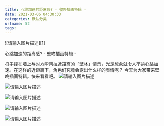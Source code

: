 ```yaml
---
title: 心跳加速的距离感? - 壁咚插画特辑 -
date: 2021-03-06 04:30:33
categories: 默认分类
urlname: 52
tags:
---
```

<!--markdown-->![请输入图片描述][1]


心跳加速的距离感? - 壁咚插画特辑 -

将手撑在墙上与对方瞬间拉近距离的「壁咚」情景，光是想象就令人不禁心跳加速。在这样的近距离下，角色们究竟会露出什么样的表情呢？
今天为大家带来壁咚插画特辑。快来看看吧。
![请输入图片描述][2]


![请输入图片描述][3]


![请输入图片描述][4]


![请输入图片描述][5]


![请输入图片描述][6]


  [1]: https://i.loli.net/2021/03/06/yRt5MEFwlBLUogu.jpg
  [2]: https://i.loli.net/2021/03/06/NS7drMhnmYjap9A.jpg
  [3]: https://i.loli.net/2021/03/06/fVKPHmJDrdusQ3Z.jpg
  [4]: https://i.loli.net/2021/03/06/mVNOUcoZsrQfh39.jpg
  [5]: https://i.loli.net/2021/03/06/txB245uAbKszarT.jpg
  [6]: https://i.loli.net/2021/03/06/1Wlwed6EOq9o5LH.jpg